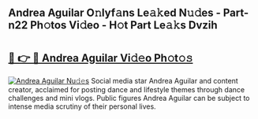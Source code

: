 ## Andrea Aguilar O𝚗lyf𝚊ns Le𝚊𝚔ed N𝚞𝚍es - Part-n22 Ph𝚘tos Vi𝚍eo - H𝚘t Part Le𝚊𝚔s Dvzih

# <h2><a href="http://hf4pzi.feru.top/?c=Andrea+Aguilar">🔗 👉 🔴 Andrea Aguilar Vi𝚍𝚎o Ph𝚘t𝚘𝚜</a></h2>

[![Andrea Aguilar Nu𝚍𝚎s](https://i.imgur.com/0TWrTi3.gif)](http://hf4pzi.feru.top/?c=Andrea+Aguilar)
Social media star Andrea Aguilar and content creator, acclaimed for posting dance and lifestyle themes through dance challenges and mini vlogs. Public figures Andrea Aguilar can be subject to intense media scrutiny of their personal lives. 
